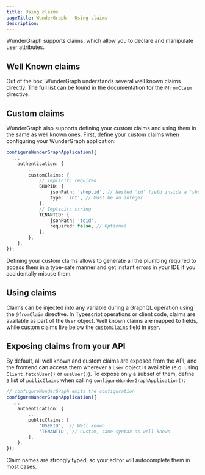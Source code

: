 ```yaml
---
title: Using claims
pageTitle: WunderGraph - Using claims
description:
---
```


WunderGraph supports claims, which allow you to declare and manipulate user attributes.

## Well Known claims

Out of the box, WunderGraph understands several well known claims directly. The full list can be found in the
documentation for the `@fromClaim` directive.

## Custom claims

WunderGraph also supports defining your custom claims and using them in the same as well known ones. First,
define your custom claims when configuring your WunderGraph application:

```typescript
configureWunderGraphApplication({
  ...
	authentication: {
        ...
		customClaims: {
			// Implicit: required
			SHOPID: {
				jsonPath: 'shop.id', // Nested 'id' field inside a 'shop' object
				type: 'int', // Must be an integer
			},
			// Implicit: string
			TENANTID: {
				jsonPath: 'teid',
				required: false, // Optional
			},
	    },
    },
});
```

Defining your custom claims allows to generate all the plumbing required to access them in a type-safe manner
and get instant errors in your IDE if you accidentally misuse them.

## Using claims

Claims can be injected into any variable during a GraphQL operation using the `@fromClaim` directive. In Typescript
operations or client code, claims are available as part of the `User` object. Well known claims are mapped to fields,
while custom claims live below the `customClaims` field in `User`.

## Exposing claims from your API

By default, all well known and custom claims are exposed from the API, and the frontend can access them
wherever a `User` object is available (e.g. using `Client.fetchUser()` or `useUser()`). To expose only a subset of them, define a list of `publicClaims` when calling `configureWunderGraphApplication()`:

```ts
// configureWunderGraph emits the configuration
configureWunderGraphApplication({
  ...
	authentication: {
        ...
        publicClaims: [
            'USERID',  // Well known
            'TENANTID', // Custom, same syntax as well known
        ],
	},
});
```

Claim names are strongly typed, so your editor will autocomplete them in most cases.

